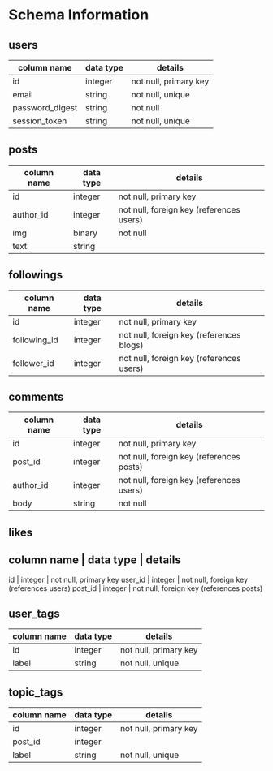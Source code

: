 # Schema Information

## users
column name     | data type | details
----------------|-----------|-----------------------
id              | integer   | not null, primary key
email           | string    | not null, unique
password_digest | string    | not null
session_token   | string    | not null, unique

## posts
column name | data type | details
------------|-----------|-----------------------
id          | integer   | not null, primary key
author_id   | integer   | not null, foreign key (references users)
img         | binary    | not null
text        | string    |

## followings
column name | data type | details
------------|-----------|-----------------------
id          | integer   | not null, primary key
following_id     | integer   | not null, foreign key (references blogs)
follower_id | integer   | not null, foreign key (references users)

## comments
column name | data type | details
------------|-----------|-----------------------
id          | integer   | not null, primary key
post_id     | integer   | not null, foreign key (references posts)
author_id   | integer   | not null, foreign key (references users)
body        | string    | not null

## likes
column name | data type | details
------------------------------------------------
id          | integer   | not null, primary key
user_id     | integer   | not null, foreign key (references users)
post_id     | integer   | not null, foreign key (references posts)

## user_tags
column name | data type | details
------------|-----------|-----------------------
id          | integer   | not null, primary key
label       | string    | not null, unique

## topic_tags
column name | data type | details
------------|-----------|-----------------------
id          | integer   | not null, primary key
post_id     | integer   |
label       | string    | not null, unique
